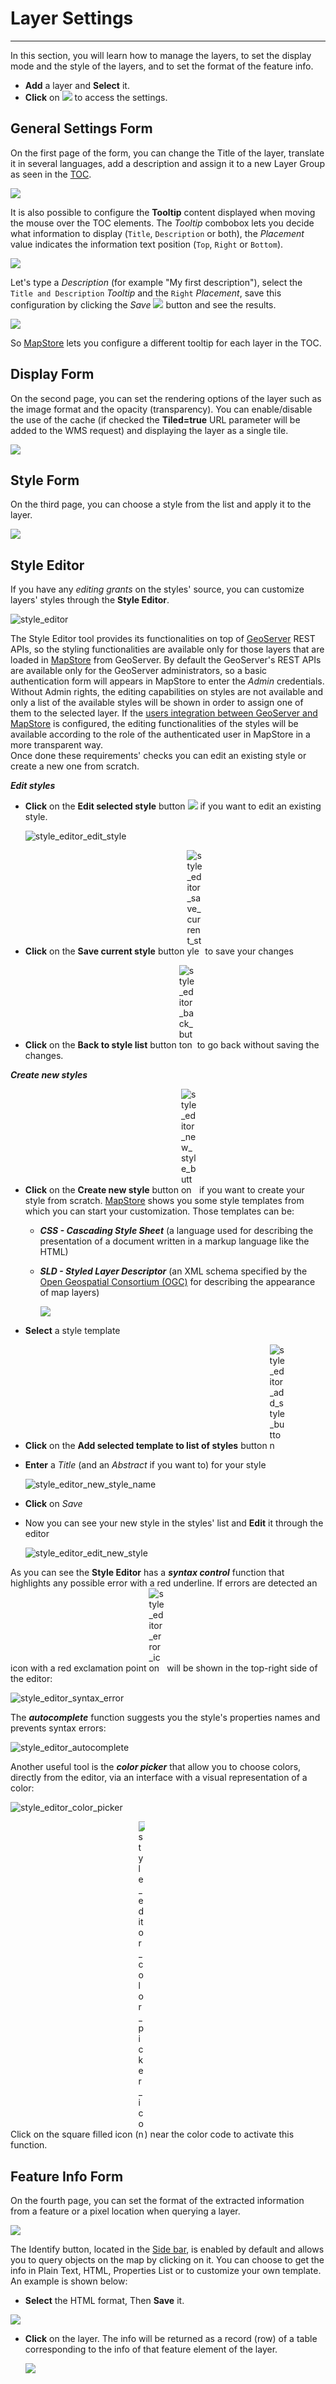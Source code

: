 # Layer Settings
****************

In this section, you will learn how to manage the layers, to set the display mode and the style of the layers, and to set the format of the feature info.

* **Add** a layer and **Select** it.
* **Click** on <img src="../img/properties.jpg" style="max-width:25px;"/> to access the settings.


General Settings Form
---------------------
On the first page of the form, you can change the Title of the layer,
translate it in several languages, add a description and assign it to a new Layer Group as seen in the [TOC](toc.md).

<img src="../img/layer_general_settings.png" style="max-width:500px;"/>

It is also possible to configure the **Tooltip** content displayed when moving the mouse over the TOC elements.
The *Tooltip* combobox lets you decide what information to display (`Title`, `Description` or both), the *Placement* value indicates the information text position (`Top`, `Right` or `Bottom`).

<img src="../img/tooltip_options.png" style="max-width:350px;"/>

Let's type a *Description* (for example "My first description"), select the `Title and Description` *Tooltip* and the `Right` *Placement*, save this configuration by clicking the *Save* <img src="../img/save_button.png" style="max-width:25px;"/> button and see the results.

<img src="../img/custom_tooltip.png" style="max-width:600px;"/>

So [MapStore](https://mapstore.geo-solutions.it/mapstore/#/) lets you configure a different tooltip for each layer in the TOC.

Display Form
------------

On the second page, you can set the rendering options of the layer such as the image format and the opacity (transparency). You can enable/disable the use of the cache (if checked the **Tiled=true** URL parameter will be added to the WMS request) and displaying the layer as a single tile.

<img src="../img/display.jpg" style="max-width:350px;"/>

Style Form
----------
On the third page, you can choose a style from the list and apply it to the layer.

<img src="../img/style.jpg" style="max-width:500px;"/>


Style Editor
------------

If you have any *editing grants* on the styles' source, you can customize layers' styles through the **Style Editor**.

<img src="../img/style_editor.jpg" alt="style_editor"/>

The Style Editor tool provides its functionalities on top of [GeoServer](http://geoserver.org/) REST APIs, so the styling
functionalities are available only for those layers that are loaded in [MapStore](https://mapstore.geo-solutions.it/mapstore/#/) from GeoServer.
By default the GeoServer's REST APIs are available only for the GeoServer administrators, so a basic authentication form will appears in MapStore to enter the *Admin* credentials. Without Admin rights, the editing capabilities on styles are not available and only a list of the available styles will be shown in order to assign one of them to the selected layer. If the [users integration between GeoServer and MapStore](../../developer-guide/integrations/users/geoserver/) is configured, the editing functionalities of the styles will be available according to the role of the authenticated user in MapStore in a more transparent way.
<br>
Once done these requirements' checks you can edit an existing style or create a new one from scratch.

***Edit styles***

* **Click** on the **Edit selected style** button <img src="../img/style_editor_edit_button.jpg" style="max-width:25px;"/> if you want to edit an existing style.

    <img src="../img/style_editor_edit_style.gif" alt="style_editor_edit_style"/>

* **Click** on the **Save current style** button <img src="../img/style_editor_save_current_style.jpg" style="max-width:25px;" alt="style_editor_save_current_style"/> to save your changes
* **Click** on the **Back to style list** button <img src="../img/style_editor_back_button.jpg" style="max-width:25px;" alt="style_editor_back_button"/> to go back without saving the changes.

***Create new styles***

* **Click** on the **Create new style** button <img src="../img/style_editor_new_style_button.jpg" style="max-width:25px;" alt="style_editor_new_style_button"/> if you want to create your style from scratch.   [MapStore](https://mapstore.geo-solutions.it/mapstore/#/) shows you some style templates from which you can start your customization. Those templates can be:

    * ***CSS - Cascading Style Sheet*** (a language used for describing the presentation of a document written in a markup language like the HTML)

    * ***SLD - Styled Layer Descriptor*** (an XML schema specified by the [Open Geospatial Consortium (OGC)](http://www.opengeospatial.org/) for describing the appearance of map layers)

        <img src="../img/style_editor_add_style_template.jpg" style="max-width:500px;">

* **Select** a style template

* **Click** on the **Add selected template to list of styles** button <img src="../img/style_editor_add_style_button.jpg" style="max-width:25px;" alt="style_editor_add_style_button"/>

* **Enter** a *Title* (and an *Abstract* if you want to) for your style

    <img src="../img/style_editor_new_style_name.jpg" style="max-width:300px;" alt="style_editor_new_style_name">

* **Click** on *Save*

* Now you can see your new style in the styles' list and **Edit** it through the editor

    <img src="../img/style_editor_edit_new_style.gif" alt="style_editor_edit_new_style">

As you can see the **Style Editor** has a ***syntax control*** function that highlights any possible error with a red underline.
If errors are detected an icon with a red exclamation point <img src="../img/style_editor_error_icon.jpg" style="max-width:25px;" alt="style_editor_error_icon"/> will be shown in the top-right side of the editor:

<img src="../img/style_editor_syntax_error.jpg" style="max-width:600px;" alt="style_editor_syntax_error">

The ***autocomplete*** function suggests you the style's properties names and prevents syntax errors:

<img src="../img/style_editor_autocomplete.jpg" style="max-height:300px;" alt="style_editor_autocomplete">

Another useful tool is the ***color picker*** that allow you to choose colors, directly from the editor, via an interface with a visual representation of a color:

<img src="../img/style_editor_color_picker.jpg" style="max-height:300px;" alt="style_editor_color_picker">

Click on the square filled icon (<img src="../img/style_editor_color_picker_icon.jpg" style="max-width:10px;" alt="style_editor_color_picker_icon"/>) near the color code to activate this function.


Feature Info Form
-----------------

On the fourth page, you can set the format of the extracted information from a feature or a pixel location when querying a layer.

<img src="../img/feature-info-form.jpg" style="max-width:350px;"/>

The Identify button, located in the [Side bar](side-bar.md), is enabled by default and allows you to query objects on the map by clicking on it. You can choose to get the info in Plain Text, HTML, Properties List or to customize your own template. An example is shown below:

* **Select** the HTML format, Then **Save** it.

<img src="../img/html.jpg" style="max-width:350px;"/>

* **Click** on the layer. The info will be returned as a record (row) of a table corresponding to the info of that feature element of the layer.

    <img src="../img/html-1.jpg" style="max-width:700px;"/>
